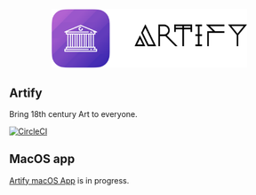 
<div align="center">
    <img src="https://github.com/NghiaTranUIT/artify-core/blob/master/images/logo.png" width="70%" />
</div>

## Artify 
Bring 18th century Art to everyone.    
  
[![CircleCI](https://circleci.com/gh/NghiaTranUIT/artify-core/tree/master.svg?style=svg)](https://circleci.com/gh/NghiaTranUIT/artify-core/tree/master)

## MacOS app
[Artify macOS App](https://github.com/NghiaTranUIT/artify-macos) is in progress.
